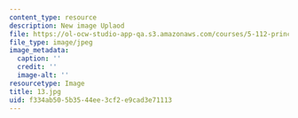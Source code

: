 ```yaml
---
content_type: resource
description: New image Uplaod
file: https://ol-ocw-studio-app-qa.s3.amazonaws.com/courses/5-112-principles-of-chemical-science-fall-2005/f334ab505b3544ee3cf2e9cad3e71113_13.jpg
file_type: image/jpeg
image_metadata:
  caption: ''
  credit: ''
  image-alt: ''
resourcetype: Image
title: 13.jpg
uid: f334ab50-5b35-44ee-3cf2-e9cad3e71113
---
```


